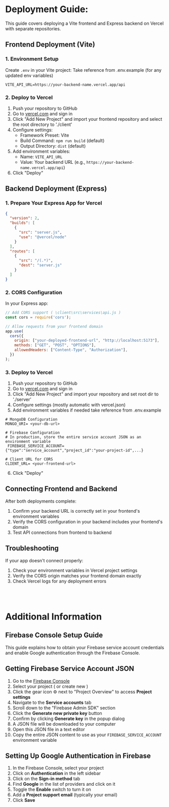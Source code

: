 # Deployment Guide:

This guide covers deploying a Vite frontend and Express backend on Vercel with separate repositories.

## Frontend Deployment (Vite)

### 1. Environment Setup

Create `.env` in your Vite project:
Take reference from .env.example (for any updated env variables)

```
VITE_API_URL=https://your-backend-name.vercel.app/api
```

### 2. Deploy to Vercel

1. Push your repository to GitHub
2. Go to [vercel.com](https://vercel.com) and sign in
3. Click "Add New Project" and import your frontend repository and select the root directory to './client'
4. Configure settings:
   - Framework Preset: Vite
   - Build Command: `npm run build` (default)
   - Output Directory: `dist` (default)
5. Add environment variables:
   - Name: `VITE_API_URL`
   - Value: Your backend URL (e.g., `https://your-backend-name.vercel.app/api`)
6. Click "Deploy"

## Backend Deployment (Express)

### 1. Prepare Your Express App for Vercel

```json
{
  "version": 2,
  "builds": [
    {
      "src": "server.js",
      "use": "@vercel/node"
    }
  ],
  "routes": [
    {
      "src": "/(.*)",
      "dest": "server.js"
    }
  ]
}
```

### 2. CORS Configuration

In your Express app:

```javascript
// Add CORS support ( \client\src\services\api.js )
const cors = require('cors');

// Allow requests from your frontend domain
app.use(
  cors({
    origin: ["your-deployed-frontend-url", "http://localhost:5173"],
    methods: ["GET", "POST", "OPTIONS"],
    allowedHeaders: ["Content-Type", "Authorization"],
  })
);
```

### 3. Deploy to Vercel

1. Push your repository to GitHub
2. Go to [vercel.com](https://vercel.com) and sign in
3. Click "Add New Project" and import your repository and set root dir to './server'
4. Configure settings (mostly automatic with vercel.json)
5. Add environment variables if needed take reference from .env.example

```
# MongoDB Configuration
MONGO_URI= <your-db-url>

# Firebase Configuration
# In production, store the entire service account JSON as an environment variable
 FIREBASE_SERVICE_ACCOUNT={"type":"service_account","project_id":"your-project-id",...}

# Client URL for CORS
CLIENT_URL= <your-frontend-url>

```
6. Click "Deploy"

## Connecting Frontend and Backend

After both deployments complete:
1. Confirm your backend URL is correctly set in your frontend's environment variables
2. Verify the CORS configuration in your backend includes your frontend's domain
3. Test API connections from frontend to backend

## Troubleshooting

If your app doesn't connect properly:
1. Check your environment variables in Vercel project settings
2. Verify the CORS origin matches your frontend domain exactly
3. Check Vercel logs for any deployment errors
<br>
<br>

# Additional Information

## Firebase Console Setup Guide

This guide explains how to obtain your Firebase service account credentials and enable Google authentication through the Firebase Console.

## Getting Firebase Service Account JSON

1. Go to the [Firebase Console](https://console.firebase.google.com/)
2. Select your project ( or create new )
3. Click the gear icon ⚙️ next to "Project Overview" to access **Project settings**
4. Navigate to the **Service accounts** tab
5. Scroll down to the "Firebase Admin SDK" section
6. Click the **Generate new private key** button
7. Confirm by clicking **Generate key** in the popup dialog
8. A JSON file will be downloaded to your computer
9. Open this JSON file in a text editor
10. Copy the entire JSON content to use as your `FIREBASE_SERVICE_ACCOUNT` environment variable

## Setting Up Google Authentication in Firebase

1. In the Firebase Console, select your project
2. Click on **Authentication** in the left sidebar
3. Click on the **Sign-in method** tab
4. Find **Google** in the list of providers and click on it
5. Toggle the **Enable** switch to turn it on
6. Add a **Project support email** (typically your email)
7. Click **Save**
